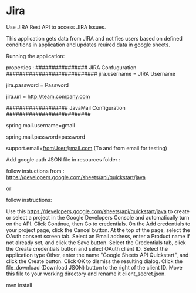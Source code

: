 # Jira

Use JIRA Rest API to access JIRA Issues.

This application gets data from JIRA and notifies users based on defined conditions in application and updates reuired data in google sheets.

Running the application:


properties :
################ JIRA Confuguration ############################
jira.username = JIRA Username

jira.password = Password

jira.url = http://team.company.com


################### JavaMail Configuration ##########################

spring.mail.username=gmail

spring.mail.password=password

support.email=fromUser@mail.com  (To and from email for testing)


Add google auth JSON file in resources folder :

 follow instuctions from :  https://developers.google.com/sheets/api/quickstart/java
 
  or 
  
  follow instructions:
  
  Use this  https://developers.google.com/sheets/api/quickstart/java 
   to create or select a project in the Google Developers Console and automatically turn on the API. 
   Click Continue, then Go to credentials.
	On the Add credentials to your project page, click the Cancel button.
	At the top of the page, select the OAuth consent screen tab. Select an Email address, enter a Product name if not already set, and 	click the Save button.
	Select the Credentials tab, click the Create credentials button and select OAuth client ID.
	Select the application type Other, enter the name "Google Sheets API Quickstart", and click the Create button.
	Click OK to dismiss the resulting dialog.
	Click the file_download (Download JSON) button to the right of the client ID.
	Move this file to your working directory and rename it client_secret.json.
 
 
 
 
 mvn install
   
